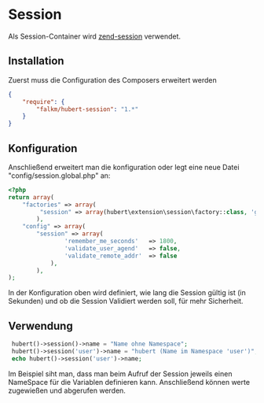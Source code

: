 # Session

Als Session-Container wird [zend-session](https://docs.zendframework.com/zend-session/) verwendet.

## Installation

Zuerst muss die Configuration des Composers erweitert werden
```json
{
    "require": {
        "falkm/hubert-session": "1.*"
    }
}
```

## Konfiguration

Anschließend erweitert man die konfiguration oder legt eine neue Datei "config/session.global.php" an:
```php
<?php
return array(
    "factories" => array(
         "session" => array(hubert\extension\session\factory::class, 'get')
        ),
    "config" => array(
        "session" => array(
                'remember_me_seconds'   => 1800,
                'validate_user_agend'   => false,
                'validate_remote_addr'  => false
            ),
        ),
);
```

In der Konfiguration oben wird definiert, wie lang die Session gültig ist (in Sekunden) und ob die Session Validiert werden soll, für mehr Sicherheit.


## Verwendung

```php
 hubert()->session()->name = "Name ohne Namespace";
 hubert()->session('user')->name = "hubert (Name im Namespace 'user')";
 echo hubert()->session('user')->name;
```

Im Beispiel siht man, dass man beim Aufruf der Session jeweils einen NameSpace für die Variablen definieren kann.
Anschließend können werte zugewießen und abgerufen werden.

